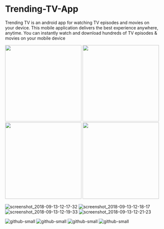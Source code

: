 # Trending-TV-App
Trending TV is an android app for watching TV episodes and movies on your device. This mobile application delivers the best experience anywhere, anytime. You can instantly watch and download hundreds of TV episodes &amp; movies on your mobile device

<img src="https://github.com/umeshsati54/Trending-TV-App/blob/master/Screenshot_2018-09-13-12-17-32.png" width="250">
<img src="https://github.com/umeshsati54/Trending-TV-App/blob/master/Screenshot_2018-09-13-12-18-17.png" width="250">
<img src="https://github.com/umeshsati54/Trending-TV-App/blob/master/Screenshot_2018-09-13-12-19-33.png" width="250">
<img src="https://github.com/umeshsati54/Trending-TV-App/blob/master/Screenshot_2018-09-13-12-21-23.png" width="250">

![screenshot_2018-09-13-12-17-32](https://user-images.githubusercontent.com/23072529/45473712-68041000-b755-11e8-9023-2b5919b9fdd0.png)
![screenshot_2018-09-13-12-18-17](https://user-images.githubusercontent.com/23072529/45473714-689ca680-b755-11e8-854f-83db87dc6f17.png)
![screenshot_2018-09-13-12-19-33](https://user-images.githubusercontent.com/23072529/45473715-689ca680-b755-11e8-9816-e53a9c94667f.png)
![screenshot_2018-09-13-12-21-23](https://user-images.githubusercontent.com/23072529/45473716-69353d00-b755-11e8-92e0-a43d4631170b.png)

![github-small](https://github.com/umeshsati54/Trending-TV-App/blob/master/Screenshot_2018-09-13-12-17-32.png)  ![github-small](https://github.com/umeshsati54/Trending-TV-App/blob/master/Screenshot_2018-09-13-12-18-17.png)
![github-small](https://github.com/umeshsati54/Trending-TV-App/blob/master/Screenshot_2018-09-13-12-19-33.png)  ![github-small](https://github.com/umeshsati54/Trending-TV-App/blob/master/Screenshot_2018-09-13-12-21-23.png)
